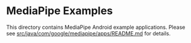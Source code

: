 MediaPipe Examples
==================

This directory contains MediaPipe Android example applications. Please see [src/java/com/google/mediapipe/apps/README.md](src/java/com/google/mediapipe/apps/README.md) for details.

